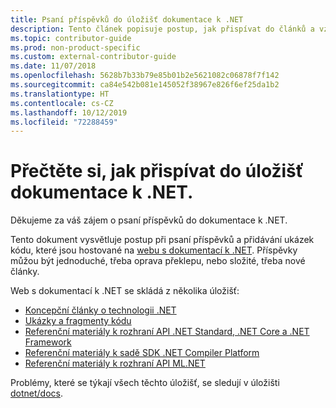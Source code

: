 ```yaml
---
title: Psaní příspěvků do úložišť dokumentace k .NET
description: Tento článek popisuje postup, jak přispívat do článků a vzorového kódu v úložištích, která tvoří dokumentaci k .NET.
ms.topic: contributor-guide
ms.prod: non-product-specific
ms.custom: external-contributor-guide
ms.date: 11/07/2018
ms.openlocfilehash: 5628b7b33b79e85b01b2e5621082c06878f7f142
ms.sourcegitcommit: ca84e542b081e145052f38967e826f6ef25da1b2
ms.translationtype: HT
ms.contentlocale: cs-CZ
ms.lasthandoff: 10/12/2019
ms.locfileid: "72288459"
---
```

# <a name="learn-how-to-contribute-to-the-net-docs-repositories"></a>Přečtěte si, jak přispívat do úložišť dokumentace k .NET.

Děkujeme za váš zájem o psaní příspěvků do dokumentace k .NET.

Tento dokument vysvětluje postup při psaní příspěvků a přidávání ukázek kódu, které jsou hostované na [webu s dokumentací k .NET](https://docs.microsoft.com/dotnet). Příspěvky můžou být jednoduché, třeba oprava překlepu, nebo složité, třeba nové články.

Web s dokumentací k .NET se skládá z několika úložišť:

- [Koncepční články o technologii .NET](https://github.com/dotnet/docs)
- [Ukázky a fragmenty kódu](https://github.com/dotnet/samples)
- [Referenční materiály k rozhraní API .NET Standard, .NET Core a .NET Framework](https://github.com/dotnet/dotnet-api-docs)
- [Referenční materiály k sadě SDK .NET Compiler Platform](https://github.com/dotnet/roslyn-api-docs)
- [Referenční materiály k rozhraní API ML.NET](https://github.com/dotnet/ml-api-docs)

Problémy, které se týkají všech těchto úložišť, se sledují v úložišti [dotnet/docs](https://github.com/dotnet/docs/issues).
